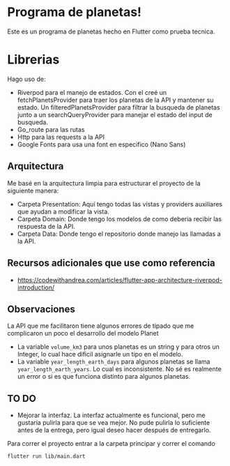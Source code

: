 # Programa de planetas!

Este es un programa de planetas hecho en Flutter como prueba tecnica.

# Librerias

Hago uso de:

- Riverpod para el manejo de estados. Con el creé un fetchPlanetsProvider para traer los planetas de la API y mantener su estado. Un filteredPlanetsProvider para filtrar la busqueda de planetas junto a un searchQueryProvider para manejar el estado del input de busqueda.
- Go_route para las rutas
- Http para las requests a la API
- Google Fonts para usa una font en especifico (Nano Sans)

## Arquitectura

Me basé en la arquitectura limpia para estructurar el proyecto de la siguiente manera:

- Carpeta Presentation: Aquí tengo todas las vistas y providers auxiliares que ayudan a modificar la vista.
- Carpeta Domain: Donde tengo los modelos de como deberia recibir las respuesta de la API.
- Carpeta Data: Donde tengo el repositorio donde manejo las llamadas a la API.

## Recursos adicionales que use como referencia

- https://codewithandrea.com/articles/flutter-app-architecture-riverpod-introduction/

## Observaciones

La API que me facilitaron tiene algunos errores de tipado que me complicaron un poco el desarrollo del modelo Planet

- La variable `volume_km3` para unos planetas es un string y para otros un Integer, lo cual hace dificil asignarle un tipo en el modelo.
- La variable `year_length_earth_days` para algunos planetas se llama `year_length_earth_years`. Lo cual es inconsistente. No sé es realmente un error o si es que funciona distinto para algunos planetas.

## TO DO

- Mejorar la interfaz. La interfaz actualmente es funcional, pero me gustaria pulirla para que se vea mejor. No pude pulirla lo suficiente antes de la entrega, pero igual deseo hacer después de entregarlo.

Para correr el proyecto entrar a la carpeta principar y correr el comando

    flutter run lib/main.dart
